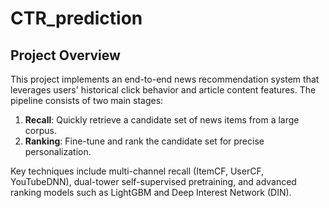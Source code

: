 # CTR_prediction

## Project Overview
This project implements an end-to-end news recommendation system that leverages users' historical click behavior and article content features. The pipeline consists of two main stages:

1. **Recall**: Quickly retrieve a candidate set of news items from a large corpus.
2. **Ranking**: Fine-tune and rank the candidate set for precise personalization.

Key techniques include multi-channel recall (ItemCF, UserCF, YouTubeDNN), dual-tower self-supervised pretraining, and advanced ranking models such as LightGBM and Deep Interest Network (DIN).
